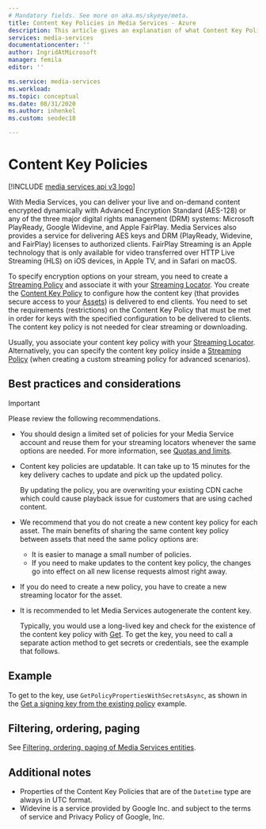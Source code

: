 ```yaml
---
# Mandatory fields. See more on aka.ms/skyeye/meta.
title: Content Key Policies in Media Services - Azure 
description: This article gives an explanation of what Content Key Policies are, and how they are used by Azure Media Services.
services: media-services
documentationcenter: ''
author: IngridAtMicrosoft
manager: femila
editor: ''

ms.service: media-services
ms.workload: 
ms.topic: conceptual
ms.date: 08/31/2020
ms.author: inhenkel
ms.custom: seodec18

---
```


# Content Key Policies

[!INCLUDE [media services api v3 logo](./includes/v3-hr.md)]

With Media Services, you can deliver your live and on-demand content encrypted dynamically with Advanced Encryption Standard (AES-128) or any of the three major digital rights management (DRM) systems: Microsoft PlayReady, Google Widevine, and Apple FairPlay. Media Services also provides a service for delivering AES keys and DRM (PlayReady, Widevine, and FairPlay) licenses to authorized clients. FairPlay Streaming is an Apple technology that is only available for video transferred over HTTP Live Streaming (HLS) on iOS devices, in Apple TV, and in Safari on macOS.

To specify encryption options on your stream, you need to create a [Streaming Policy](stream-streaming-policy-concept.md) and associate it with your [Streaming Locator](stream-streaming-locators-concept.md). You create the [Content Key Policy](/rest/api/media/contentkeypolicies) to configure how the content key (that provides secure access to your [Assets](assets-concept.md)) is delivered to end clients. You need to set the requirements (restrictions) on the Content Key Policy that must be met in order for keys with the specified configuration to be delivered to clients. The content key policy is not needed for clear streaming or downloading. 

Usually, you associate your content key policy with your [Streaming Locator](stream-streaming-locators-concept.md). Alternatively, you can specify the content key policy inside a [Streaming Policy](stream-streaming-policy-concept.md) (when creating a custom streaming policy for advanced scenarios). 

## Best practices and considerations

> [!IMPORTANT]
> Please review the following recommendations.

* You should design a limited set of policies for your Media Service account and reuse them for your streaming locators whenever the same options are needed. For more information, see [Quotas and limits](limits-quotas-constraints-reference.md).
* Content key policies are updatable. It can take up to 15 minutes for the key delivery caches to update and pick up the updated policy. 

   By updating the policy, you are overwriting your existing CDN cache which could cause playback issue for customers that are using cached content.  
* We recommend that you do not create a new content key policy for each asset. The main benefits of sharing the same content key policy between assets that need the same policy options are:
   
   * It is easier to manage a small number of policies.
   * If you need to make updates to the content key policy, the changes go into effect on all new license requests almost right away.
* If you do need to create a new policy, you have to create a new streaming locator for the asset.
* It is recommended to let Media Services autogenerate the content key. 

   Typically, you would use a long-lived key and check for the existence of the content key policy with [Get](/rest/api/media/contentkeypolicies/get). To get the key, you need to call a separate action method to get secrets or credentials, see the example that follows.

## Example

To get to the key, use `GetPolicyPropertiesWithSecretsAsync`, as shown in the [Get a signing key from the existing policy](drm-get-content-key-policy-how-to.md#get-contentkeypolicy-with-secrets) example.

## Filtering, ordering, paging

See [Filtering, ordering, paging of Media Services entities](filter-order-page-entities-how-to.md).

## Additional notes

* Properties of the Content Key Policies that are of the `Datetime` type are always in UTC format.
* Widevine is a service provided by Google Inc. and subject to the terms of service and Privacy Policy of Google, Inc.
